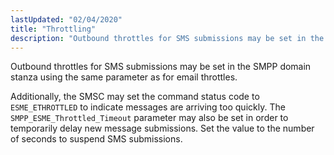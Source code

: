 ```yaml
---
lastUpdated: "02/04/2020"
title: "Throttling"
description: "Outbound throttles for SMS submissions may be set in the SMPP domain stanza using the same parameter as for email throttles Additionally the SMSC may set the command status code to ESME ETHROTTLED to indicate messages are arriving too quickly The SMPP ESME Throttled Timeout parameter may also be set..."
---
```


Outbound throttles for SMS submissions may be set in the SMPP domain stanza using the same parameter as for email throttles.

Additionally, the SMSC may set the command status code to `ESME_ETHROTTLED` to indicate messages are arriving too quickly. The `SMPP_ESME_Throttled_Timeout` parameter may also be set in order to temporarily delay new message submissions. Set the value to the number of seconds to suspend SMS submissions.